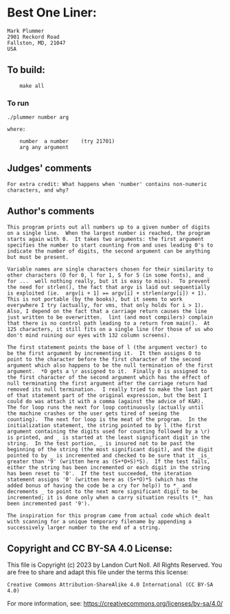 # Best One Liner:

	Mark Plummer
	2901 Reckord Road
	Fallston, MD, 21047
	USA

## To build:

        make all

### To run

	./plummer number arg

	where:

	    number	a number 	(try 21701)
	    arg	any argument

## Judges' comments
    
    For extra credit: What happens when 'number' contains non-numeric
    characters, and why?

## Author's comments

    This program prints out all numbers up to a given number of digits
    on a single line.  When the largest number is reached, the program
    starts again with 0.  It takes two arguments: the first argument
    specifies the number to start counting from and uses leading 0's to
    indicate the number of digits, the second argument can be anything
    but must be present.

    Variable names are single characters chosen for their similarity to
    other characters (O for 0, l for 1, S for 5 (in some fonts), and _
    for ...  well nothing really, but it is easy to miss).  To prevent
    the need for strlen(), the fact that argv is laid out sequentially
    is exploited (ie.  argv[i + 1] == argv[i] + strlen(argv[i]) + 1).
    This is not portable (by the books), but it seems to work
    everywhere I try (actually, for vms, that only holds for i > 1).
    Also, I depend on the fact that a carriage return causes the line
    just written to be overwritten.  lint (and most compilers) complain
    that there is no control path leading to a return from main().  At
    125 characters, it still fits on a single line (for those of us who
    don't mind ruining our eyes with 132 column screens).

    The first statement points the base of l (the argument vector) to
    be the first argument by incrementing it.  It then assigns O to
    point to the character before the first character of the second
    argument which also happens to be the null termination of the first
    argument.  *O gets a \r assigned to it.  Finally 0 is assigned to
    the first character of the second argument which has the effect of
    null terminating the first argument after the carriage return had
    removed its null termination.  I really tried to make the last part
    of that statement part of the original expression, but the best I
    could do was attach it with a comma (against the advice of K&R).
    The for loop runs the next for loop continuously (actually until
    the machine crashes or the user gets tired of seeing the
    counting).  The next for loop is the meat of the program.  In the
    initialization statement, the string pointed to by l (the first
    argument containing the digits used for counting followed by a \r)
    is printed, and _ is started at the least significant digit in the
    string.  In the test portion, _ is insured not to be past the
    beginning of the string (the most significant digit), and the digit
    pointed to by _ is incremented and checked to be sure that it _is_
    greater than '9' (written here as (S+*O+S)*S).  If the test fails,
    either the string has been incremented or each digit in the string
    has been reset to '0'.  If the test succeeded, the iteration
    statement assigns '0' (written here as (S+*O)*S (which has the
    added bonus of having the code be a cry for help)) to *_ and
    decrements _ to point to the next more significant digit to be
    incremented; it is done only when a carry situation results (*_ has
    been incremented past '9').

    The inspiration for this program came from actual code which dealt
    with scanning for a unique temporary filename by appending a
    successively larger number to the end of a string.

## Copyright and CC BY-SA 4.0 License:

This file is Copyright (c) 2023 by Landon Curt Noll.  All Rights Reserved.
You are free to share and adapt this file under the terms this license:

    Creative Commons Attribution-ShareAlike 4.0 International (CC BY-SA 4.0)

For more information, see: https://creativecommons.org/licenses/by-sa/4.0/
